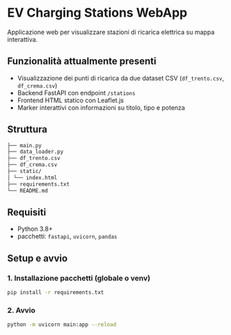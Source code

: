 # EV Charging Stations WebApp

Applicazione web per visualizzare stazioni di ricarica elettrica su mappa interattiva.

## Funzionalità attualmente presenti

- Visualizzazione dei punti di ricarica da due dataset CSV (`df_trento.csv`, `df_crema.csv`)
- Backend FastAPI con endpoint `/stations`
- Frontend HTML statico con Leaflet.js
- Marker interattivi con informazioni su titolo, tipo e potenza

## Struttura
```bash
├── main.py
├── data_loader.py
├── df_trento.csv
├── df_crema.csv
├── static/
│ └── index.html
├── requirements.txt
└── README.md
```

## Requisiti

- Python 3.8+
- pacchetti: `fastapi`, `uvicorn`, `pandas`

## Setup e avvio

### 1. Installazione pacchetti (globale o venv)

```bash
pip install -r requirements.txt
```

### 2. Avvio
```bash
python -m uvicorn main:app --reload
```
